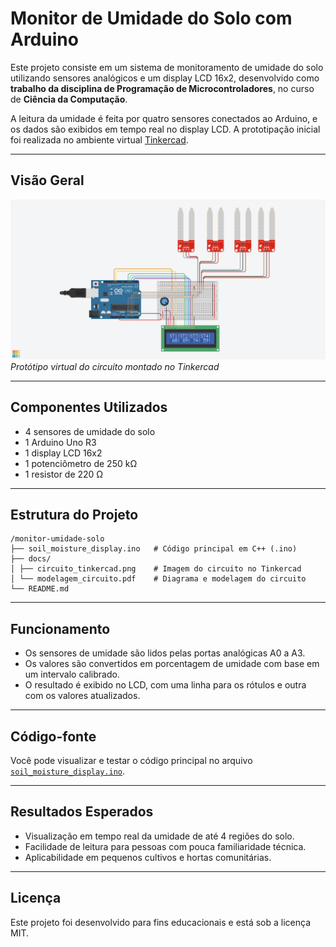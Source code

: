 # Monitor de Umidade do Solo com Arduino

Este projeto consiste em um sistema de monitoramento de umidade do solo utilizando sensores analógicos e um display LCD 16x2, desenvolvido como **trabalho da disciplina de Programação de Microcontroladores**, no curso de **Ciência da Computação**.

A leitura da umidade é feita por quatro sensores conectados ao Arduino, e os dados são exibidos em tempo real no display LCD. A prototipação inicial foi realizada no ambiente virtual [Tinkercad](https://www.tinkercad.com/).

---

## Visão Geral

![Circuito no Tinkercad](./docs/circuito_tinkercad_on.png)  
*Protótipo virtual do circuito montado no Tinkercad*

---

## Componentes Utilizados

- 4 sensores de umidade do solo
- 1 Arduino Uno R3 
- 1 display LCD 16x2
- 1 potenciômetro de 250 kΩ
- 1 resistor de 220 Ω

---

## Estrutura do Projeto
```
/monitor-umidade-solo
├── soil_moisture_display.ino   # Código principal em C++ (.ino)
├── docs/
│ ├── circuito_tinkercad.png    # Imagem do circuito no Tinkercad
│ └── modelagem_circuito.pdf    # Diagrama e modelagem do circuito
└── README.md
```

---

## Funcionamento

- Os sensores de umidade são lidos pelas portas analógicas A0 a A3.
- Os valores são convertidos em porcentagem de umidade com base em um intervalo calibrado.
- O resultado é exibido no LCD, com uma linha para os rótulos e outra com os valores atualizados.

---

## Código-fonte

Você pode visualizar e testar o código principal no arquivo [`soil_moisture_display.ino`](./soil_moisture_display.ino).

---

## Resultados Esperados

- Visualização em tempo real da umidade de até 4 regiões do solo.
- Facilidade de leitura para pessoas com pouca familiaridade técnica.
- Aplicabilidade em pequenos cultivos e hortas comunitárias.

---

## Licença

Este projeto foi desenvolvido para fins educacionais e está sob a licença MIT.

